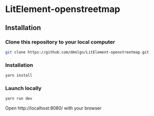 # LitElement-openstreetmap
## Installation

### Clone this repository to your local computer

```bash
git clone https://github.com/dmnlgn/LitElement-openstreetmap.git
```

### Installation
```bash
yarn install
```

### Launch locally
```bash
yarn run dev
```
Open http://localhost:8080/ with your browser
